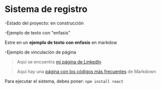 <h1>Sistema de registro</h1>

-Estado del proyecto: en construcción

-Ejemplo de texto con "enfasis"

Estre en un **ejemplo de texto con enfasis** en markdow

-Ejemplo de vinculación de página

> Aquí se encuentra [mi página de LinkedIn](https://www.linkedin.com/in/magno-huaromo/)

> Aquí hay una [página con los códigos más frecuentes](https://en.support.wordprss.com/markdown-quick-reference/) de Markdown

Para ejecutar el sistema, debes poner:
```npm install react```
